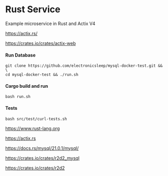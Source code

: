 # Rust Service

Example microservice in Rust and Actix V4

https://actix.rs/

https://crates.io/crates/actix-web

#### Run Database
```
git clone https://github.com/electronicsleep/mysql-docker-test.git && \
cd mysql-docker-test && ./run.sh
```

#### Cargo build and run
```
bash run.sh
```

#### Tests
```
bash src/test/curl-tests.sh
```

https://www.rust-lang.org

https://actix.rs

https://docs.rs/mysql/21.0.1/mysql/

https://crates.io/crates/r2d2_mysql

https://crates.io/crates/r2d2

